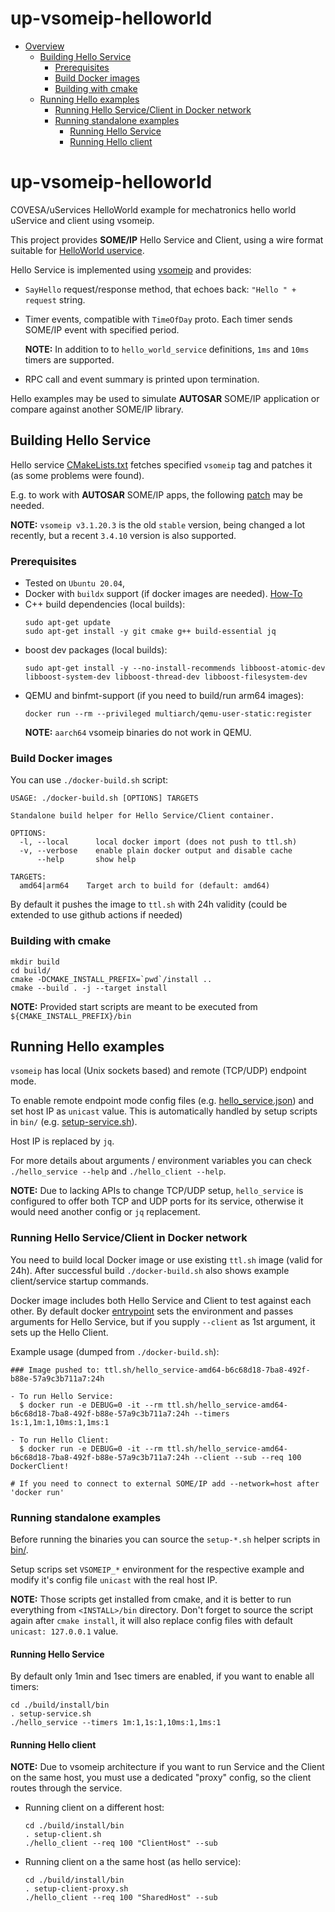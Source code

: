 # up-vsomeip-helloworld
- [Overview](#overview)
  - [Building Hello Service](#building-hello-service)
    - [Prerequisites](#prerequisites)
    - [Build Docker images](#build-docker-images)
    - [Building with cmake](#building-with-cmake)
  - [Running Hello examples](#running-hello-examples)
    - [Running Hello Service/Client in Docker network](#running-hello-serviceclient-in-docker-network)
    - [Running standalone examples](#running-standalone-examples)
      - [Running Hello Service](#running-hello-service)
      - [Running Hello client](#running-hello-client)


# up-vsomeip-helloworld

COVESA/uServices HelloWorld example for mechatronics hello world uService and client using vsomeip.

This project provides **SOME/IP** Hello Service and Client, using a wire format suitable for
[HelloWorld uservice](https://github.com/COVESA/uservices/blob/main/src/main/proto/example/hello_world/v1/hello_world_service.proto).

Hello Service is implemented using [vsomeip](https://github.com/COVESA/vsomeip) and provides:
  - `SayHello` request/response method, that echoes back: `"Hello " + request` string.

  - Timer events, compatible with `TimeOfDay` proto. Each timer sends SOME/IP event with specified period.

    **NOTE:** In addition to to `hello_world_service` definitions, `1ms` and `10ms` timers are supported.

  - RPC call and event summary is printed upon termination.

Hello examples may be used to simulate **AUTOSAR** SOME/IP application or compare against another SOME/IP library.


## Building Hello Service

Hello service [CMakeLists.txt](./CMakeLists.txt) fetches specified `vsomeip` tag and patches it (as some problems were found).

E.g. to work with **AUTOSAR** SOME/IP apps, the following [patch](./patches/3.1.20.3/002-vsomeip-default-major-change.patch) may be needed.

**NOTE:** `vsomeip v3.1.20.3` is the old `stable` version, being changed a lot recently, but a recent `3.4.10` version is also supported.

### Prerequisites

- Tested on `Ubuntu 20.04`,
- Docker with `buildx` support (if docker images are needed).
  [How-To](https://www.digitalocean.com/community/tutorials/how-to-install-and-use-docker-on-ubuntu-22-04)
- C++ build dependencies (local builds):
    ```console
    sudo apt-get update
    sudo apt-get install -y git cmake g++ build-essential jq
    ```
- boost dev packages (local builds):
    ```console
    sudo apt-get install -y --no-install-recommends libboost-atomic-dev libboost-system-dev libboost-thread-dev libboost-filesystem-dev
    ```
- QEMU and binfmt-support (if you need to build/run arm64 images):
    ```console
    docker run --rm --privileged multiarch/qemu-user-static:register
    ```
  **NOTE:** `aarch64` vsomeip binaries do not work in QEMU.


### Build Docker images

You can use `./docker-build.sh` script:
```console
USAGE: ./docker-build.sh [OPTIONS] TARGETS

Standalone build helper for Hello Service/Client container.

OPTIONS:
  -l, --local      local docker import (does not push to ttl.sh)
  -v, --verbose    enable plain docker output and disable cache
      --help       show help

TARGETS:
  amd64|arm64    Target arch to build for (default: amd64)
```
By default it pushes the image to `ttl.sh` with 24h validity (could be extended to use github actions if needed)

### Building with cmake

```console
mkdir build
cd build/
cmake -DCMAKE_INSTALL_PREFIX=`pwd`/install ..
cmake --build . -j --target install
```
**NOTE:** Provided start scripts are meant to be executed from `${CMAKE_INSTALL_PREFIX}/bin`

## Running Hello examples

`vsomeip` has local (Unix sockets based) and remote (TCP/UDP) endpoint mode.

To enable remote endpoint mode config files (e.g. [hello_service.json](./config/hello_service.json)) and set host IP as `unicast` value.
This is automatically handled by setup scripts in `bin/` (e.g. [setup-service.sh](./bin/setup-service.sh)).

Host IP is replaced by `jq`.

For more details about arguments / environment variables you can check `./hello_service --help` and `./hello_client --help`.

**NOTE:**
Due to lacking APIs to change TCP/UDP setup, `hello_service` is configured to offer both TCP and UDP ports for its service, otherwise it would need another config or `jq` replacement.

### Running Hello Service/Client in Docker network

You need to build local Docker image or use existing `ttl.sh` image (valid for 24h).
After successful build `./docker-build.sh` also shows example client/service startup commands.

Docker image includes both Hello Service and Client to test against each other.
By default docker [entrypoint](./bin/docker-entrypoint.sh) sets the environment and passes arguments for Hello Service,
but if you supply `--client` as 1st argument, it sets up the Hello Client.

Example usage (dumped from `./docker-build.sh`):
```console
### Image pushed to: ttl.sh/hello_service-amd64-b6c68d18-7ba8-492f-b88e-57a9c3b711a7:24h

- To run Hello Service:
  $ docker run -e DEBUG=0 -it --rm ttl.sh/hello_service-amd64-b6c68d18-7ba8-492f-b88e-57a9c3b711a7:24h --timers 1s:1,1m:1,10ms:1,1ms:1

- To run Hello Client:
  $ docker run -e DEBUG=0 -it --rm ttl.sh/hello_service-amd64-b6c68d18-7ba8-492f-b88e-57a9c3b711a7:24h --client --sub --req 100 DockerClient!

# If you need to connect to external SOME/IP add --network=host after 'docker run'
```

### Running standalone examples

Before running the binaries you can source the `setup-*.sh` helper scripts in [bin/](./bin).

Setup scrips set `VSOMEIP_*` environment for the respective example and modify it's config file `unicast` with the real host IP.

**NOTE:** Those scripts get installed from cmake, and it is better to run everything from `<INSTALL>/bin` directory.
Don't forget to source the script again after `cmake install`, it will also replace config files with default `unicast: 127.0.0.1` value.

#### Running Hello Service

By default only 1min and 1sec timers are enabled, if you want to enable all timers:
```console
cd ./build/install/bin
. setup-service.sh
./hello_service --timers 1m:1,1s:1,10ms:1,1ms:1
```

#### Running Hello client

**NOTE:** Due to vsomeip architecture if you want to run Service and the Client on the same host, you must use a dedicated "proxy" config, so the client routes through the service.

- Running client on a different host:
  ```console
  cd ./build/install/bin
  . setup-client.sh
  ./hello_client --req 100 "ClientHost" --sub
  ```
- Running client on a the same host (as hello service):
  ```console
  cd ./build/install/bin
  . setup-client-proxy.sh
  ./hello_client --req 100 "SharedHost" --sub
  ```
